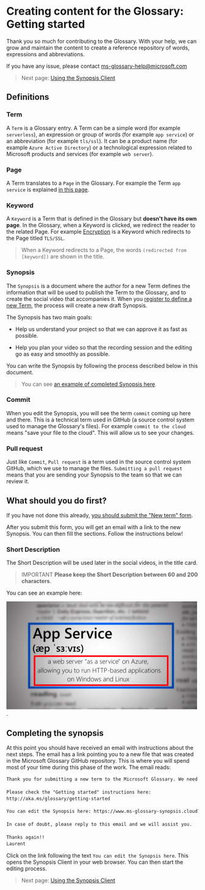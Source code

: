 # Creating content for the Glossary: Getting started

Thank you so much for contributing to the Glossary. With your help, we can grow and maintain the content to create a reference repository of words, expressions and abbreviations.

If you have any issue, please contact [ms-glossary-help@microsoft.com](mailto:ms-glossary-help@microsoft.com)

> Next page: [Using the Synopsis Client](./getting-started-synopsis.md)

## Definitions

### Term

A `Term` is a Glossary entry. A Term can be a simple word (for example `serverless`), an expression or group of words (for example `app service`) or an abbreviation (for example `tls/ssl`). It can be a product name (for example `Azure Active Directory`) or a technological expression related to Microsoft products and services (for example `web server`).

### Page

A Term translates to a `Page` in the Glossary. For example the Term `app service` is explained [in this page](https://aka.ms/define/app-service).

### Keyword

A `Keyword` is a Term that is defined in the Glossary but **doesn't have its own page**. In the Glossary, when a Keyword is clicked, we redirect the reader to the related Page. For example [Encryption](https://aka.ms/define/encryption) is a Keyword which redirects to the Page titled `TLS/SSL`.

> When a Keyword redirects to a Page, the words `(redirected from [keyword])` are shown in the title.

### Synopsis

The `Synopsis` is a document where the author for a new Term defines the information that will be used to publish the Term to the Glossary, and to create the social video that accompanies it. When you [register to define a new Term](https://aka.ms/define/new), the process will create a new draft Synopsis.

The Synopsis has two main goals:

- Help us understand your project so that we can approve it as fast as possible.

- Help you plan your video so that the recording session and the editing go as easy and smoothly as possible.

You can write the Synopsis by following the process described below in this document.

> You can see [an example of completed Synopsis here](https://aka.ms/glossary/sample/synopsis).

### Commit

When you edit the Synopsis, you will see the term `commit` coming up here and there. This is a technical term used in GitHub (a source control system used to manage the Glossary's files). For example `commit to the cloud` means "save your file to the cloud". This will allow us to see your changes.

### Pull request

Just like `Commit`, `Pull request` is a term used in the source control system GitHub, which we use to manage the files. `Submitting a pull request` means that you are sending your Synopsis to the team so that we can review it.

## What should you do first?

If you have not done this already, [you should submit the "New term" form](https://aka.ms/define/new).

After you submit this form, you will get an email with a link to the new Synopsis. You can then fill the sections. Follow the instructions below!

### Short Description

The Short Description will be used later in the social videos, in the title card.

> IMPORTANT **Please keep the Short Description between 60 and 200 characters**.

You can see an example here:

![Microsoft Glossary Social Video Title Card](./images/ShortDescription.png).

## Completing the synopsis

At this point you should have received an email with instructions about the next steps. The email has a link pointing you to a new file that was created in the Microsoft Glossary GitHub repository. This is where you will spend most of your time during this phase of the work. The email reads:

``` txt
Thank you for submitting a new term to the Microsoft Glossary. We need your action now:

Please check the "Getting started" instructions here:
http://aka.ms/glossary/getting-started

You can edit the Synopsis here: https://www.ms-glossary-synopsis.cloud?edit=your-term-here

In case of doubt, please reply to this email and we will assist you.

Thanks again!!
Laurent
```

Click on the link following the text `You can edit the Synopsis here`. This opens the Synopsis Client in your web browser. You can then start the editing process.

> Next page: [Using the Synopsis Client](./getting-started-synopsis.md)